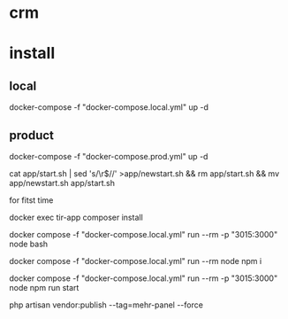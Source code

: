 # crm

# install

## local

docker-compose -f "docker-compose.local.yml" up -d

## product

docker-compose -f "docker-compose.prod.yml" up -d

cat app/start.sh | sed 's/\r$//' >app/newstart.sh && rm app/start.sh && mv app/newstart.sh app/start.sh

for fitst time

docker exec tir-app composer install

docker compose -f "docker-compose.local.yml" run --rm -p "3015:3000" node bash

docker compose -f "docker-compose.local.yml" run --rm node npm i

docker compose -f "docker-compose.local.yml" run --rm -p "3015:3000" node npm run start

php artisan vendor:publish --tag=mehr-panel --force

